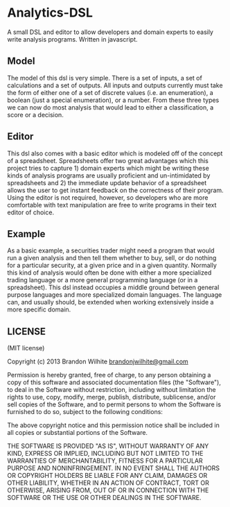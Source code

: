 Analytics-DSL
=============

A small DSL and editor to allow developers and domain experts to easily write analysis programs.  Written in javascript.

## Model

The model of this dsl is very simple.  There is a set of inputs, a set of calculations and a set of outputs.  All inputs and outputs currently must take the form of either one of a set of discrete values (i.e. an enumeration), a boolean (just a special enumeration), or a number. From these three types we can now do most analysis that would lead to either a classification, a score or a decision.  

## Editor

This dsl also comes with a basic editor which is modeled off of the concept of a spreadsheet.  Spreadsheets offer two great advantages which this project tries to capture 1) domain experts which might be writing these kinds of analysis programs are usually proficient and un-intimidated by spreadsheets and 2) the immediate update behavior of a spreadsheet allows the user to get instant feedback on the correctness of their program.  Using the editor is not required, however, so developers who are more comfortable with text manipulation are free to write programs in their text editor of choice.

## Example 

As a basic example, a securities trader might need a program that would run a given analysis and then tell them whether to buy, sell, or do nothing for a particular security, at a given price and in a given quantity.  Normally this kind of analysis would often be done with either a more specialized trading language or a more general programming language (or in a spreadsheet).  This dsl instead occupies a middle ground between general purpose languages and more specialized domain languages.  The language can, and usually should, be extended when working extensively inside a more specific domain.

## LICENSE

(MIT license)

Copyright (c) 2013 Brandon Wilhite <brandonjwilhite@gmail.com>

Permission is hereby granted, free of charge, to any person obtaining
a copy of this software and associated documentation files (the
"Software"), to deal in the Software without restriction, including
without limitation the rights to use, copy, modify, merge, publish,
distribute, sublicense, and/or sell copies of the Software, and to
permit persons to whom the Software is furnished to do so, subject to
the following conditions:

The above copyright notice and this permission notice shall be
included in all copies or substantial portions of the Software.

THE SOFTWARE IS PROVIDED "AS IS", WITHOUT WARRANTY OF ANY KIND,
EXPRESS OR IMPLIED, INCLUDING BUT NOT LIMITED TO THE WARRANTIES OF
MERCHANTABILITY, FITNESS FOR A PARTICULAR PURPOSE AND
NONINFRINGEMENT. IN NO EVENT SHALL THE AUTHORS OR COPYRIGHT HOLDERS BE
LIABLE FOR ANY CLAIM, DAMAGES OR OTHER LIABILITY, WHETHER IN AN ACTION
OF CONTRACT, TORT OR OTHERWISE, ARISING FROM, OUT OF OR IN CONNECTION
WITH THE SOFTWARE OR THE USE OR OTHER DEALINGS IN THE SOFTWARE.
